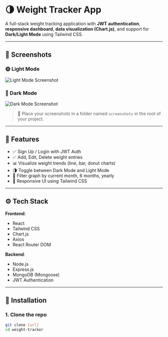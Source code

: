 # 🌗 Weight Tracker App

A full-stack weight tracking application with **JWT authentication**, **responsive dashboard**, **data visualization (Chart.js)**, and support for **Dark/Light Mode** using Tailwind CSS.

---

## 📸 Screenshots

### 🌞 Light Mode
![Light Mode Screenshot](../wgt-tracker/weight-tracker/src/assets/image2.png)

### 🌚 Dark Mode
![Dark Mode Screenshot](../wgt-tracker/weight-tracker/src/assets/image1.png)

> 📁 Place your screenshots in a folder named `screenshots` in the root of your project.

---

## 🚀 Features

- ✅ Sign Up / Login with JWT Auth
- ✅ Add, Edit, Delete weight entries
- 📊 Visualize weight trends (line, bar, donut charts)
- 🌗 Toggle between Dark Mode and Light Mode
- 📅 Filter graph by current month, 6 months, yearly
- 📱 Responsive UI using Tailwind CSS

---

## ⚙️ Tech Stack

**Frontend**:
- React
- Tailwind CSS
- Chart.js
- Axios
- React Router DOM

**Backend**:
- Node.js
- Express.js
- MongoDB (Mongoose)
- JWT Authentication

---

## 🔧 Installation

### 1. Clone the repo
```bash
git clone [url]
cd weight-tracker
